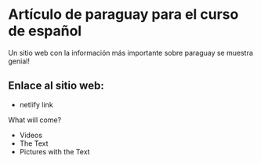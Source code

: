 <h1> Artículo de paraguay para el curso de español </h1>

Un sitio web con la información más importante sobre paraguay se muestra genial!

<h2> Enlace al sitio web: </h2>

- netlify link

What will come?

- Videos
- The Text
- Pictures with the Text
